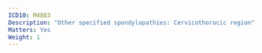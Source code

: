 ```yaml
---
ICD10: M4883
Description: "Other specified spondylopathies: Cervicothoracic region"
Matters: Yes
Weight: 1
---
```

